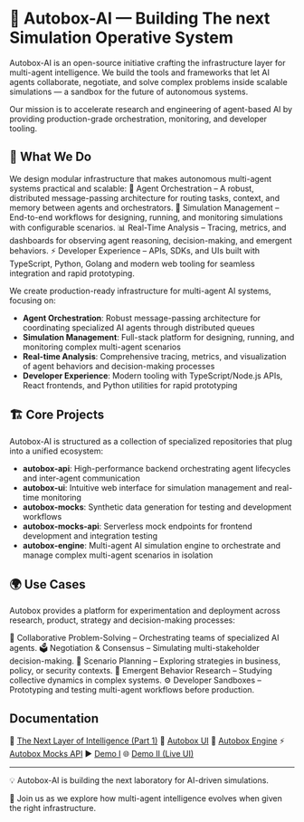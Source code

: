 # 🧩 Autobox-AI — Building The next Simulation Operative System

Autobox-AI is an open-source initiative crafting the infrastructure layer for multi-agent intelligence.
We build the tools and frameworks that let AI agents collaborate, negotiate, and solve complex problems inside scalable simulations — a sandbox for the future of autonomous systems.

Our mission is to accelerate research and engineering of agent-based AI by providing production-grade orchestration, monitoring, and developer tooling.

## 🚀 What We Do

We design modular infrastructure that makes autonomous multi-agent systems practical and scalable:
🔗 Agent Orchestration – A robust, distributed message-passing architecture for routing tasks, context, and memory between agents and orchestrators.
🧪 Simulation Management – End-to-end workflows for designing, running, and monitoring simulations with configurable scenarios.
📊 Real-Time Analysis – Tracing, metrics, and dashboards for observing agent reasoning, decision-making, and emergent behaviors.
⚡ Developer Experience – APIs, SDKs, and UIs built with TypeScript, Python, Golang and modern web tooling for seamless integration and rapid prototyping.

We create production-ready infrastructure for multi-agent AI systems, focusing on:

- **Agent Orchestration**: Robust message-passing architecture for coordinating specialized AI agents through distributed queues
- **Simulation Management**: Full-stack platform for designing, running, and monitoring complex multi-agent scenarios
- **Real-time Analysis**: Comprehensive tracing, metrics, and visualization of agent behaviors and decision-making processes
- **Developer Experience**: Modern tooling with TypeScript/Node.js APIs, React frontends, and Python utilities for rapid prototyping

## 🏗 Core Projects

Autobox-AI is structured as a collection of specialized repositories that plug into a unified ecosystem:

- **autobox-api**: High-performance backend orchestrating agent lifecycles and inter-agent communication
- **autobox-ui**: Intuitive web interface for simulation management and real-time monitoring
- **autobox-mocks**: Synthetic data generation for testing and development workflows
- **autobox-mocks-api**: Serverless mock endpoints for frontend development and integration testing
- **autobox-engine**: Multi-agent AI simulation engine to orchestrate and manage complex multi-agent scenarios in isolation

## 🌍 Use Cases

Autobox provides a platform for experimentation and deployment across research, product, strategy and decision-making processes:

🤝 Collaborative Problem-Solving – Orchestrating teams of specialized AI agents.
🗳 Negotiation & Consensus – Simulating multi-stakeholder decision-making.
🧭 Scenario Planning – Exploring strategies in business, policy, or security contexts.
🔬 Emergent Behavior Research – Studying collective dynamics in complex systems.
⚙️ Developer Sandboxes – Prototyping and testing multi-agent workflows before production.

## Documentation

📖 [The Next Layer of Intelligence (Part 1)](https://margostino.com/posts/the-next-layer-of-intelligence-part-1)
🎨 [Autobox UI](https://github.com/Autobox-AI/autobox-ui)
🧠 [Autobox Engine](https://github.com/Autobox-AI/autobox-engine)
⚡ [Autobox Mocks API](https://github.com/Autobox-AI/autobox-mocks-api)
▶️ [Demo I](https://www.youtube.com/watch?v=He1DahMG-Kc)
🌐 [Demo II (Live UI)](https://autobox-ui.vercel.app/)

---

💡 Autobox-AI is building the next laboratory for AI-driven simulations.

🤝 Join us as we explore how multi-agent intelligence evolves when given the right infrastructure.
